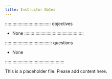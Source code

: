 ```yaml
---
title: Instructor Notes
---
```


::::::::::::::::::::::::::::::::::::: objectives

- None 
::::::::::::::::::::::::::::::::::::::::::::::::


:::::::::::::::::::::::::::::::::::::: questions 

- None

::::::::::::::::::::::::::::::::::::::::::::::::

This is a placeholder file. Please add content here.

